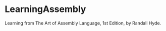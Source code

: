 LearningAssembly
================

Learning from The Art of Assembly Language, 1st Edition, by Randall Hyde.
